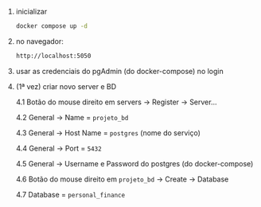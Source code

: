1. inicializar

    ```sh
    docker compose up -d
    ```

2. no navegador:

    ```sh
    http://localhost:5050
    ```

3. usar as credenciais do pgAdmin (do docker-compose) no login

4. (1ª vez) criar novo server e BD

    4.1 Botão do mouse direito em servers -> Register -> Server...

    4.2 General -> Name = `projeto_bd`

    4.3 General -> Host Name = `postgres` (nome do serviço)

    4.4 General -> Port = `5432`
    
    4.5 General -> Username e Password do postgres (do docker-compose)

    4.6 Botão do mouse direito em `projeto_bd` -> Create -> Database

    4.7 Database = `personal_finance`
